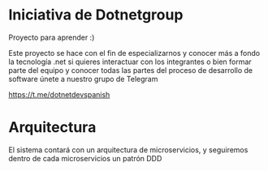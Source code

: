 # Iniciativa de Dotnetgroup
Proyecto para aprender :)

Este proyecto se hace con el fin de especializarnos
y conocer más a fondo la tecnología .net si quieres
interactuar con los integrantes o bien formar parte
del equipo y conocer todas las partes del proceso
de desarrollo de software únete a nuestro grupo de
Telegram

https://t.me/dotnetdevspanish

# Arquitectura
El sistema contará con un arquitectura de microservicios, y seguiremos dentro de cada microservicios un patrón DDD
